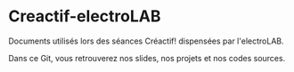 # Creactif-electroLAB
Documents utilisés lors des séances Créactif! dispensées par l'electroLAB.

Dans ce Git, vous retrouverez nos slides, nos projets et nos codes sources.
